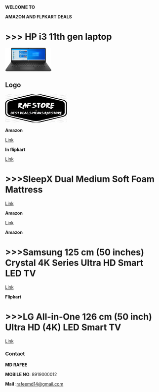  **WELCOME TO**

**AMAZON AND FLPKART DEALS**


<html>
   <body>
      <h1> >>> HP i3 11th gen laptop</h1>
       <img src="hplaptop.jpg" alt="Trulli" width="150" height="75"/>
      <h2>Logo</h2>
<img src="download.png" alt="Trulli" width="200" height="90">

   </body>
</html>



**Amazon**

[Link](https://www.amazon.in/gp/product/B08XY3843B/ref=as_li_tl?ie=UTF8&tag=rafstore-21&camp=3638&creative=24630&linkCode=as2&creativeASIN=B08XY3843B&linkId=5ba612186936affa8f4a4dfad9857825)


**In flipkart**


[Link](http://fkrt.it/N6QJy8uuuN)

<html>
   <body>
      <h1> >>>SleepX Dual Medium Soft Foam Mattress </h1>
    </body>
 </html>
   
   
   [Link](http://fkrt.it/tn2yhhNNNN)
   
**Amazon**

[Link](https://amzn.to/3eXN62e)

**Amazon**

<html>
   <body>
      <h1> >>>Samsung 125 cm (50 inches) Crystal 4K Series Ultra HD Smart LED TV</h1>
    </body>
 </html>
 
 [Link](https://amzn.to/33e14Ht)
 
**Flipkart**

 <html>
   <body>
      <h1> >>>LG All-in-One 126 cm (50 inch) Ultra HD (4K) LED Smart TV</h1>
    </body>
 </html>
 
 
[Link](http://fkrt.it/ienR6vNNNN)

   
### Contact

**MD RAFEE**

**MOBILE NO**: 8919000012

**Mail** :rafeemd14@gmail.com

